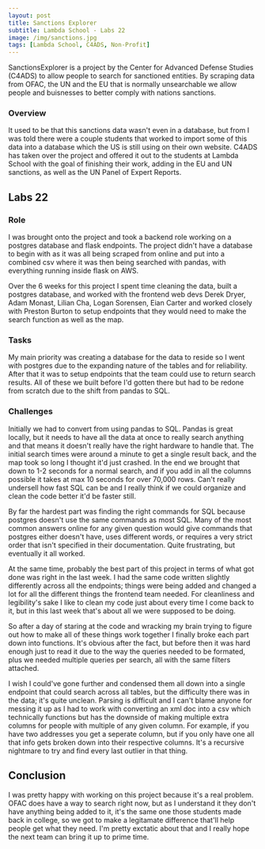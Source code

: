```yaml
---
layout: post
title: Sanctions Explorer
subtitle: Lambda School - Labs 22
image: /img/sanctions.jpg
tags: [Lambda School, C4ADS, Non-Profit]
---
```



SanctionsExplorer is a project by the Center for Advanced Defense Studies (C4ADS) to allow people to search for sanctioned entities. By scraping data from OFAC, the UN and the EU that is normally unsearchable we allow people and buisnesses to better comply with nations sanctions.


### Overview
It used to be that this sanctions data wasn't even in a database, but from I was told there were a couple students that worked to import some of this data into a database which the US is still using on their own website. C4ADS has taken over the project and offered it out to the students at Lambda School with the goal of finishing their work, adding in the EU and UN sanctions, as well as the UN Panel of Expert Reports.


## Labs 22

### Role
I was brought onto the project and took a backend role working on a postgres database and flask endpoints. The project didn't have a database to begin with as it was all being scraped from online and put into a combined csv where it was then being searched with pandas, with everything running inside flask on AWS.

Over the 6 weeks for this project I spent time cleaning the data, built a postgres database, and worked with the frontend web devs Derek Dryer, Adam Monast, Lilian Cha, Logan Sorensen, Eian Carter and worked closely with Preston Burton to setup endpoints that they would need to make the search function as well as the map.

### Tasks
My main priority was creating a database for the data to reside so I went with postgres due to the expanding nature of the tables and for reliability. After that it was to setup endpoints that the team could use to return search results. All of these we built before I'd gotten there but had to be redone from scratch due to the shift from pandas to SQL.

### Challenges
Initially we had to convert from using pandas to SQL. Pandas is great locally, but it needs to have all the data at once to really search anything and that means it doesn't really have the right hardware to handle that. The initial search times were around a minute to get a single result back, and the map took so long I thought it'd just crashed. In the end we brought that down to 1-2 seconds for a normal search, and if you add in all the columns possible it takes at max 10 seconds for over 70,000 rows. Can't really undersell how fast SQL can be and I really think if we could organize and clean the code better it'd be faster still.

By far the hardest part was finding the right commands for SQL because postgres doesn't use the same commands as most SQL. Many of the most common answers online for any given question would give commands that postgres either doesn't have, uses different words, or requires a very strict order that isn't specified in their documentation. Quite frustrating, but eventually it all worked.

At the same time, probably the best part of this project in terms of what got done was right in the last week. I had the same code written slightly differently across all the endpoints; things were being added and changed a lot for all the different things the frontend team needed. For cleanliness and legibility's sake I like to clean my code just about every time I come back to it, but in this last week that's about all we were supposed to be doing.

So after a day of staring at the code and wracking my brain trying to figure out how to make all of these things work together I finally broke each part down into functions. It's obvious after the fact, but before then it was hard enough just to read it due to the way the queries needed to be formated, plus we needed multiple queries per search, all with the same filters attached.

I wish I could've gone further and condensed them all down into a single endpoint that could search across all tables, but the difficulty there was in the data; it's quite unclean. Parsing is difficult and I can't blame anyone for messing it up as I had to work with converting an xml doc into a csv which technically functions but has the downside of making multiple extra columns for people with multiple of any given column. For example, if you have two addresses you get a seperate column, but if you only have one all that info gets broken down into their respective columns. It's a recursive nightmare to try and find every last outlier in that thing.

## Conclusion
I was pretty happy with working on this project because it's a real problem. OFAC does have a way to search right now, but as I understand it they don't have anything being added to it, it's the same one those students made back in college, so we got to make a legitamate difference that'll help people get what they need. I'm pretty exctatic about that and I really hope the next team can bring it up to prime time.
